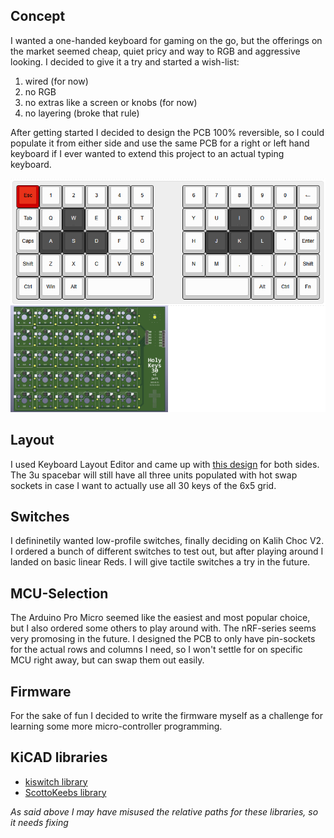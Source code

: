 ## Concept
I wanted a one-handed keyboard for gaming on the go, but the offerings on the market seemed cheap, quiet pricy and way to RGB and aggressive looking.
I decided to give it a try and started a wish-list:

1. wired (for now)
2. no RGB
3. no extras like a screen or knobs (for now)
4. no layering (broke that rule)

After getting started I decided to design the PCB 100% reversible, so I could populate it from either side and use the same PCB for a right or left hand keyboard if I ever wanted to extend this project to an actual typing keyboard.

![Overview of HolyKeys design process](HolyKeys30_Overview.png)

## Layout
I used Keyboard Layout Editor and came up with [this design](https://keyboard-layout-editor.com/##@@_c=%23cc0000&a:7%3B&=Esc&_c=%23cccccc%3B&=1&=2&=3&=4&=5&_x:1.25%3B&=6&=7&=8&=9&=0&=%E2%86%90%3B&@=Tab&=Q&_c=%23444444&t=%23Cccccc&n:true%3B&=W&_c=%23cccccc&t=%23000000%3B&=E&=R&=T&_x:1.25%3B&=Y&=U&_c=%23444444&t=%23cccccc&n:true%3B&=I&_c=%23cccccc&t=%23000000%3B&=O&=P&=Del%3B&@=Caps&_c=%23444444&t=%23CCCCCC%3B&=A&_t=%23Cccccc%3B&=S&=D&_c=%23cccccc&t=%23000000%3B&=F&=G&_x:1.25%3B&=H&_c=%23444444&t=%23cccccc%3B&=J&=K&=L&_c=%23cccccc&t=%23000000%3B&='&=Enter%3B&@=Shift&=Z&=X&=C&=V&=B&_x:1.25%3B&=N&=M&=,&=.&=%2F%2F&=Shift%3B&@=Ctrl&=Win&=Alt&_w:3%3B&=&_x:1.25&w:3%3B&=&=Alt&=Ctrl&=Fn) for both sides.
The 3u spacebar will still have all three units populated with hot swap sockets in case I want to actually use all 30 keys of the 6x5 grid.

## Switches
I defininetily wanted low-profile switches, finally deciding on Kalih Choc V2. I ordered a bunch of different switches to test out, but after playing around I landed on basic linear Reds. I will give tactile switches a try in the future.

## MCU-Selection
The Arduino Pro Micro seemed like the easiest and most popular choice, but I also ordered some others to play around with. The nRF-series seems very promosing in the future.
I designed the PCB to only have pin-sockets for the actual rows and columns I need, so I won't settle for on specific MCU right away, but can swap them out easily.

## Firmware
For the sake of fun I decided to write the firmware myself as a challenge for learning some more micro-controller programming.

## KiCAD libraries
* [kiswitch library](https://github.com/kiswitch/kiswitch)
* [ScottoKeebs library](https://github.com/joe-scotto/scottokeebs/tree/main/Extras/ScottoKicad)

*As said above I may have misused the relative paths for these libraries, so it needs fixing*
